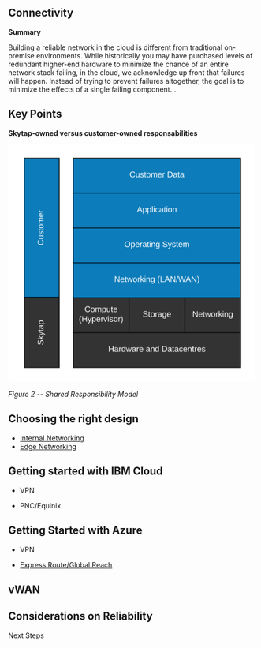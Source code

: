 ## **Connectivity**

**Summary**

Building a reliable network in the cloud is different from
traditional on-premise environments. While historically you may have
purchased levels of redundant higher-end hardware to minimize the chance
of an entire network stack failing, in the cloud, we acknowledge
up front that failures will happen. Instead of trying to prevent
failures altogether, the goal is to minimize the effects of a single
failing component. .

## Key Points

**Skytap-owned versus customer-owned responsabilities**

<img src="../../security/media/image3.png" width="500" alt="Shared Responsibility Model">

*Figure 2 -- Shared Responsibility Model*

## Choosing the right design

- [Internal Networking](../../security/internalnetworking.md)
- [Edge Networking](../../security/edgenetworking.md)


## Getting started with IBM Cloud

- VPN

- PNC/Equinix

## Getting Started with Azure

- VPN

- [Express Route/Global Reach](/ExpressRoute/skytap2azureexpressroute.md)


## vWAN 


## Considerations on Reliability

Next Steps
